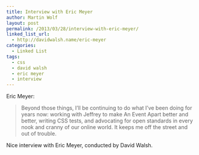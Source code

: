```yaml
---
title: Interview with Eric Meyer
author: Martin Wolf
layout: post
permalink: /2013/03/28/interview-with-eric-meyer/
linked_list_url:
  - http://davidwalsh.name/eric-meyer
categories:
  - Linked List
tags:
  - css
  - david walsh
  - eric meyer
  - interview
---
```

<p class="linked-list-quote-author">
  Eric Meyer:
</p>

> Beyond those things, I’ll be continuing to do what I’ve been doing for years now: working with Jeffrey to make An Event Apart better and better, writing CSS tests, and advocating for open standards in every nook and cranny of our online world. It keeps me off the street and out of trouble.

Nice interview with Eric Meyer, conducted by David Walsh.